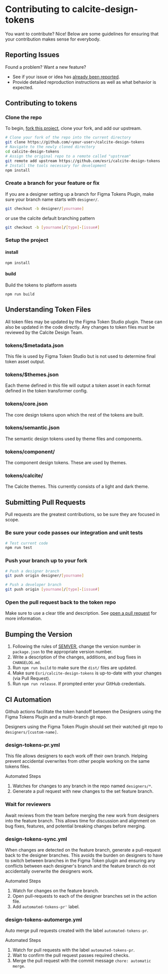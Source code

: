 # Contributing to calcite-design-tokens

You want to contribute? Nice! Below are some guidelines for ensuring that your contribution makes sense for everybody.

## Reporting Issues

Found a problem? Want a new feature?

- See if your issue or idea has [already been reported](issues).
- Provide detailed reproduction instructions as well as what behavior is expected.

## Contributing to tokens

### Clone the repo

To begin, [fork this project](fork), clone your fork, and add our upstream.

```bash
# Clone your fork of the repo into the current directory
git clone https://github.com/<your-user>/calcite-design-tokens
# Navigate to the newly cloned directory
cd calcite-design-tokens
# Assign the original repo to a remote called "upstream"
git remote add upstream https://github.com/esri/calcite-design-tokens
# Install the tools necessary for development
npm install
```

### Create a branch for your feature or fix

If you are a designer setting up a branch for Figma Tokens Plugin, make sure your branch name starts with `designer/`.

```bash
git checkout -b designer/[yourname]
```

or use the calcite default branching pattern

```bash
git checkout -b [yourname]/[type]-[issue#]
```

### Setup the project

#### install

`npm install`

#### build

Build the tokens to platform assets

`npm run build`


## Understanding Token Files

All token files may be updated by the Figma Token Studio plugin. These can also be updated in the code directly. Any changes to token files must be reviewed by the Calcite Design Team.

### tokens/$metadata.json

This file is used by Figma Token Studio but is not used to determine final token asset output.

### tokens/$themes.json

Each theme defined in this file will output a token asset in each format defined in the token transformer config.

### tokens/core.json

The core design tokens upon which the rest of the tokens are built.

### tokens/semantic.json

The semantic design tokens used by theme files and components.

### tokens/component/

The component design tokens. These are used by themes.

### tokens/calcite/

The Calcite themes. This currently consists of a light and dark theme.


## Submitting Pull Requests

Pull requests are the greatest contributions, so be sure they are focused in scope.

### Be sure your code passes our integration and unit tests

```bash
# Test current code
npm run test
```

### Push your branch up to your fork

```bash
# Push a designer branch
git push origin designer/[yourname]
```

```bash
# Push a developer branch
git push origin [yourname]/[type]-[issue#]
```

### Open the pull request back to the token repo

Make sure to use a clear title and description. See [open a pull request](https://help.github.com/articles/using-pull-requests/) for more information.

## Bumping the Version

1. Following the rules of [SEMVER](https://semver.org/), change the version number in `package.json` to the appropriate version number.
2. Write a description of the changes, additions, and bug fixes in `CHANGELOG.md`.
3. Run `npm run build` to make sure the `dist/` files are updated.
4. Make sure `Esri/calcite-design-tokens` is up-to-date with your changes (via Pull Request).
5. Run `npm run release`. If prompted enter your GitHub credentials.

## CI Automation

Github actions facilitate the token handoff between the Designers using the Figma Tokens Plugin and a multi-branch git repo.

Designers using the Figma Token Plugin should set their watched git repo to `designers/[custom-name]`.

### design-tokens-pr.yml

This file allows designers to each work off their own branch. Helping prevent accidental overwrites from other people working on the same tokens files.

Automated Steps

1. Watches for changes to any branch in the repo named `designers/*`.
1. Generate a pull request with new changes to the set feature branch.

### Wait for reviewers

Await reviews from the team before merging the new work from designers into the feature branch. This allows time for discussion and alignment on bug fixes, features, and potential breaking changes before merging.

### design-tokens-sync.yml

When changes are detected on the feature branch, generate a pull-request back to the designer branches. This avoids the burden on designers to have to switch between branches in the Figma Token plugin and ensuring any conflicts between each designer's branch and the feature branch do not accidentally overwrite the designers work.

Automated Steps

1. Watch for changes on the feature branch.
1. Open pull-requests to each of the designer branches set in the action file.
1. Add `automated-tokens-pr'` label.

### design-tokens-automerge.yml

Auto merge pull requests created with the label `automated-tokens-pr`.

Automated Steps

1. Watch for pull requests with the label `automated-tokens-pr`.
1. Wait to confirm the pull request passes required checks.
1. Merge the pull request with the commit message `chore: automatic merge`.
